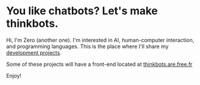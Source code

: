 # You like chatbots? Let's make thinkbots.

Hi, I'm Zero (another one). I'm interested in AI, human-computer interaction, and programming languages. This is the place where I'll share my [development projects](https://github.com/ThinkbotsAreFree).

Some of these projects will have a front-end located at [thinkbots.are.free.fr](http://thinkbots.are.free.fr/)

Enjoy!


